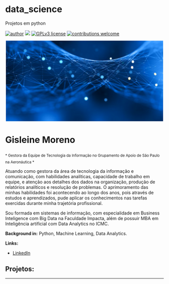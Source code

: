 # data_science
Projetos em python

[![author](https://img.shields.io/badge/author-gisleine-pink.svg)](www.linkedin.com/in/gisleinemoreno) [![](https://img.shields.io/badge/python-3.7+-blue.svg)](https://www.python.org/downloads/release/python-365/) [![GPLv3 license](https://img.shields.io/badge/License-GPLv3-blue.svg)](http://perso.crans.org/besson/LICENSE.html) [![contributions welcome](https://img.shields.io/badge/contributions-welcome-brightgreen.svg?style=flat)](https://github.com/gisleinemoreno/data_science/issues)


<p align="center">
  <img src="Banner.png" >
</p>

# Gisleine Moreno
<sub>* Gestora da Equipe de Tecnologia da Informação no Grupamento de Apoio de São Paulo na Aeronáutica *</sub>

Atuando como gestora da área de tecnologia da informação e comunicação, com habilidades analíticas, capacidade de trabalho em equipe, e atenção aos detalhes dos dados na organização, produção de relatórios analíticos e resolução de problemas. O aprimoramento das minhas habilidades foi acontecendo ao longo dos anos, pois através de estudos e aprendizados, pude aplicar os conhecimentos nas tarefas exercidas durante minha trajetória profissional.

Sou formada em sistemas de informação, com especialidade em Business Inteligence com Big Data na Faculdade Impacta, além de possuir MBA em Inteligência artificial com Data Analytics no ICMC.

**Background in:** Python, Machine Learning, Data Analytics.

**Links:**
* [LinkedIn](www.linkedin.com/in/gisleinemoreno)


## Projetos:

---

